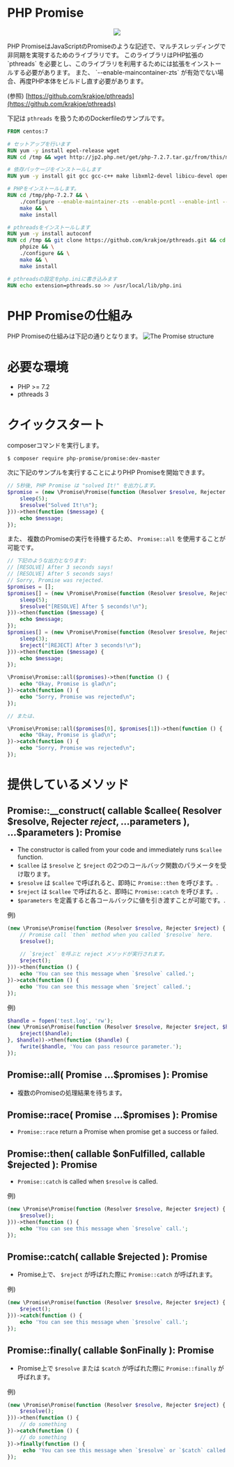 # PHP Promise
<p align="center"><img src="https://user-images.githubusercontent.com/1282995/42281650-2887c028-7fdf-11e8-962c-bf7bdd339fdf.png"></p>
PHP PromiseはJavaScriptのPromiseのような記述で、マルチスレッディングで非同期を実現するためのライブラリです。
このライブラリはPHP拡張の `pthreads` を必要とし、このライブラリを利用するためには拡張をインストールする必要があります。
また、 `--enable-maincontainer-zts` が有効でない場合、再度PHP本体をビルドし直す必要があります。

(参照) [https://github.com/krakjoe/pthreads](https://github.com/krakjoe/pthreads)

下記は `pthreads` を扱うためのDockerfileのサンプルです。

```Dockerfile
FROM centos:7

# セットアップを行います
RUN yum -y install epel-release wget
RUN cd /tmp && wget http://jp2.php.net/get/php-7.2.7.tar.gz/from/this/mirror -O php-7.2 && tar zxvf php-7.2

# 依存パッケージをインストールします
RUN yum -y install git gcc gcc-c++ make libxml2-devel libicu-devel openssl-devel

# PHPをインストールします。
RUN cd /tmp/php-7.2.7 && \
    ./configure --enable-maintainer-zts --enable-pcntl --enable-intl --enable-zip --enable-pdo --enable-sockets --with-openssl && \
    make && \
    make install

# pthreadsをインストールします
RUN yum -y install autoconf
RUN cd /tmp && git clone https://github.com/krakjoe/pthreads.git && cd pthreads && \
    phpize && \
    ./configure && \
    make && \
    make install

# pthreadsの設定をphp.iniに書き込みます
RUN echo extension=pthreads.so >> /usr/local/lib/php.ini
```

# PHP Promiseの仕組み
PHP Promiseの仕組みは下記の通りとなります。
![The Promise structure](https://user-images.githubusercontent.com/1282995/42298295-20c6456a-8040-11e8-9c66-8b3422d327c8.jpeg) 

# 必要な環境

- PHP >= 7.2
- pthreads 3


# クイックスタート

composerコマンドを実行します。
```
$ composer require php-promise/promise:dev-master
```

次に下記のサンプルを実行することによりPHP Promiseを開始できます。
```php
// 5秒後, PHP Promise は "solved It!" を出力します。
$promise = (new \Promise\Promise(function (Resolver $resolve, Rejecter $reject) {
    sleep(5);
    $resolve("Solved It!\n");
}))->then(function ($message) {
    echo $message;
});
```

また、 複数のPromiseの実行を待機するため、 `Promise::all` を使用することが可能です。

```php
// 下記のような出力となります:
// [RESOLVE] After 3 seconds says!
// [RESOLVE] After 5 seconds says!
// Sorry, Promise was rejected.
$promises = [];
$promises[] = (new \Promise\Promise(function (Resolver $resolve, Rejecter $reject) {
    sleep(5);
    $resolve("[RESOLVE] After 5 seconds!\n");
}))->then(function ($message) {
    echo $message;
});
$promises[] = (new \Promise\Promise(function (Resolver $resolve, Rejecter $reject) {
    sleep(3);
    $reject("[REJECT] After 3 seconds!\n");
}))->then(function ($message) {
    echo $message;
});

\Promise\Promise::all($promises)->then(function () {
    echo "Okay, Promise is glad\n";
})->catch(function () {
    echo "Sorry, Promise was rejected\n";
});

// または、

\Promise\Promise::all($promises[0], $promises[1])->then(function () {
    echo "Okay, Promise is glad\n";
})->catch(function () {
    echo "Sorry, Promise was rejected\n";
});
```

# 提供しているメソッド

## Promise::__construct( callable $callee( Resolver $resolve, Rejecter $reject, ...$parameters ), ...$parameters ): Promise
- The constructor is called from your code and immediately runs `$callee` function.
- `$callee` は `$resolve` と `$reject` の2つのコールバック関数のパラメータを受け取ります。
- `$resolve` は `$callee` で呼ばれると、即時に `Promise::then` を呼びます。.
- `$reject` は `$callee` で呼ばれると、即時に `Promise::catch` を呼びます。.
- `$parameters` を定義すると各コールバックに値を引き渡すことが可能です。.

例)

```php
(new \Promise\Promise(function (Resolver $resolve, Rejecter $reject) {
    // Promise call `then` method when you called `$resolve` here.
    $resolve();
    
    // `$reject` を呼ぶと reject メソッドが実行されます。
    $reject();
}))->then(function () {
    echo 'You can see this message when `$resolve` called.';
})->catch(function () {
    echo 'You can see this message when `$reject` called.';
});
```

例)
```php
$handle = fopen('test.log', 'rw');
(new \Promise\Promise(function (Resolver $resolve, Rejecter $reject, $handle) {
    $reject($handle);
}, $handle))->then(function ($handle) {
    fwrite($handle, 'You can pass resource parameter.');
});
```

## Promise::all( Promise ...$promises ): Promise
- 複数のPromiseの処理結果を待ちます。

## Promise::race( Promise ...$promises ): Promise
- `Promise::race` return a Promise when promise get a success or failed.

## Promise::then( callable $onFulfilled, callable $rejected ): Promise
- `Promise::catch` is called when `$resolve` is called.

例)
```php
(new \Promise\Promise(function (Resolver $resolve, Rejecter $reject) {
    $resolve();
}))->then(function () {
    echo 'You can see this message when `$resolve` call.';
});
```

## Promise::catch( callable $rejected ): Promise
- Promise上で、 `$reject` が呼ばれた際に `Promise::catch` が呼ばれます。

例)
```php
(new \Promise\Promise(function (Resolver $resolve, Rejecter $reject) {
    $reject();
}))->catch(function () {
    echo 'You can see this message when `$resolve` call.';
});
```

## Promise::finally( callable $onFinally ): Promise
- Promise上で `$resolve` または `$catch` が呼ばれた際に `Promise::finally` が呼ばれます。

例)
```php
(new \Promise\Promise(function (Resolver $resolve, Rejecter $reject) {
    $resolve();
}))->then(function () {
    // do something
})->catch(function () {
    // do something
})->finally(function () {
     echo 'You can see this message when `$resolve` or `$catch` called.';
});
```